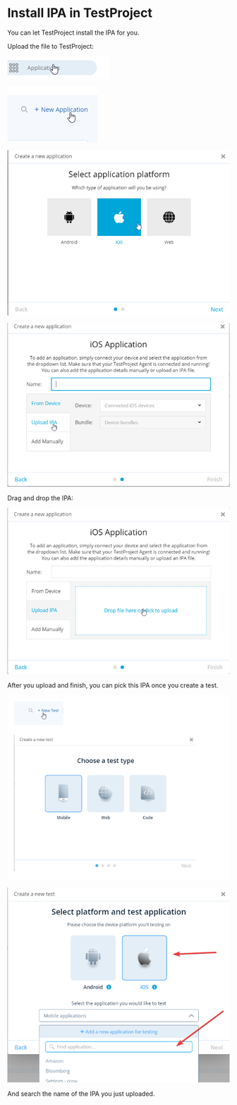 # Install IPA in TestProject

You can let TestProject install the IPA for you. ﻿

&#x20;﻿Upload the file to TestProject:

![](<../../.gitbook/assets/image (483).png>)

![](<../../.gitbook/assets/image (551).png>)

![](<../../.gitbook/assets/image (547).png>)

![](<../../.gitbook/assets/image (565).png>)

Drag and drop the IPA:

![](<../../.gitbook/assets/image (486).png>)

After you upload and finish, you can pick this IPA once you create a test.

![](<../../.gitbook/assets/image (461).png>)

![](<../../.gitbook/assets/image (475).png>)

And search the name of the IPA you just uploaded.
